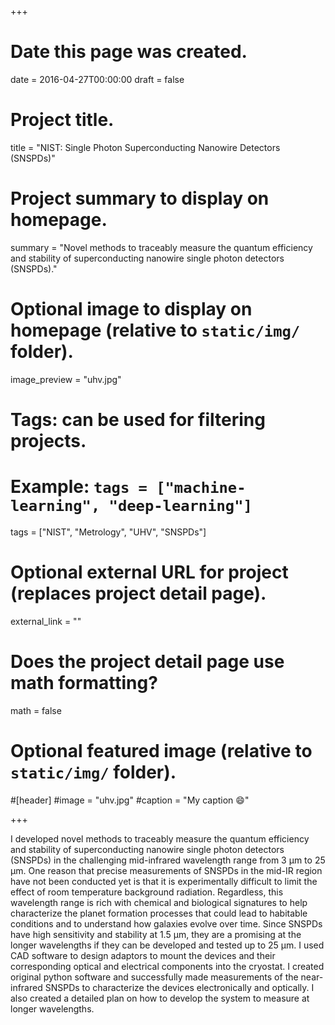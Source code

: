 +++
# Date this page was created.
date = 2016-04-27T00:00:00
draft = false

# Project title.
title = "NIST: Single Photon Superconducting Nanowire Detectors (SNSPDs)"

# Project summary to display on homepage.
summary = "Novel methods to traceably measure the quantum efficiency and stability of superconducting nanowire single photon detectors (SNSPDs)."

# Optional image to display on homepage (relative to `static/img/` folder).
image_preview = "uhv.jpg"

# Tags: can be used for filtering projects.
# Example: `tags = ["machine-learning", "deep-learning"]`
tags = ["NIST", "Metrology", "UHV", "SNSPDs"]

# Optional external URL for project (replaces project detail page).
external_link = ""

# Does the project detail page use math formatting?
math = false

# Optional featured image (relative to `static/img/` folder).
#[header]
#image = "uhv.jpg"
#caption = "My caption :smile:"

+++

I developed novel methods to traceably measure the quantum efficiency and stability of superconducting nanowire single photon detectors (SNSPDs) in the challenging mid-infrared wavelength range from 3 µm to 25 µm. One reason that precise measurements of SNSPDs in the mid-IR region have not been conducted yet is that it is experimentally difficult to limit the effect of room temperature background radiation. Regardless, this wavelength range is rich with chemical and biological signatures to help characterize the planet formation processes that could lead to habitable conditions and to understand how galaxies evolve over time. Since SNSPDs have high sensitivity and stability at 1.5 µm, they are a promising at the longer wavelengths if they can be developed and tested up to 25 µm. I used CAD software to design adaptors to mount the devices and their corresponding optical and electrical components into the cryostat. I created original python software and successfully made measurements of the near-infrared SNSPDs to characterize the devices electronically and optically. I also created a detailed plan on how to develop the system to measure at longer wavelengths. 



